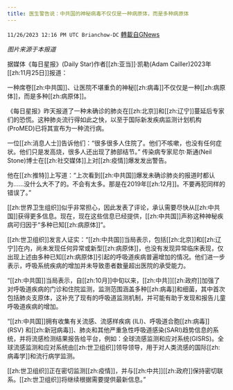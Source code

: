 ```yaml
---
title: 医生警告说：中共国的神秘病毒不仅仅是一种病原体，而是多种病原体
---
```

`11/26/2023 12:16 PM UTC Brianchow-DC` [轉載自GNews](https://gnews.org/articles/2039074)

*图片来源于本报道*

据媒体《每日星报》(Daily Star)作者[[zh:亚当]]·凯勒(Adam Cailler)2023年[[zh:11月25日]]报道：

一种席卷[[zh:中共国]]、让医院不堪重负的神秘[[zh:病毒]]不仅仅是一种[[zh:病原体]]，而是多种[[zh:病原体]]。

《每日星报》昨天报道了一种未确诊的肺炎在[[zh:北京]]和[[zh:辽宁]]蔓延后专家们的恐慌。这种肺炎流行得如此之快，以至于国际新发疾病监测计划机构(ProMED)已将其宣布为一种流行病。

一位[[zh:消息人士]]告诉他们：“很多很多人住院了。他们不咳嗽，也没有任何症状。他们只是发高烧，很多人还出现了肺部结节。” 传染病专家尼尔·斯通(Neil Stone)博士在[[zh:社交媒体]]上对[[zh:疫情]]爆发发出警告。

他在[[zh:推特]]上写道：“上次看到[[zh:中共国]]爆发未确诊肺炎的报道时都认为......没什么大不了的。不会有太多。那是在2019年[[zh:12月]]。不要再犯同样的错误了。”

[[zh:世界卫生组织]]似乎非常担心，因此发表了评论，承认需要尽快从[[zh:中共国]]获得更多信息。现在，现在这些信息已经提供，[[zh:中共国]]声称这种神秘疾病可归因于“多种已知[[zh:病原体]]”。

[[zh:世卫组织]]发言人证实：“[[zh:中共国]]当局表示，包括[[zh:北京]]和[[zh:辽宁]]在内，尚未发现任何异常或新型[[zh:病原体]]，也没有发现异常临床表现，仅出现上述由多种已知[[zh:病原体]]引起的呼吸道疾病普遍增加的情况。他们进一步表示，呼吸系统疾病的增加并未导致患者数量超出医院的承受能力。

“[[zh:中共国]]当局表示，自[[zh:10月]]中旬以来，[[zh:中共]][[zh:政府]]加强了对呼吸道疾病的门诊和住院监测，监测范围涵盖多种[[zh:病毒]]和细菌，其中首次包括肺炎支原体，这补充了现有的呼吸道监测机制，并可能有助于发现和报告儿童呼吸道疾病的增加。

“[[zh:中共国]]拥有收集有关流感、流感样疾病 (ILI)、呼吸道合胞[[zh:病毒]] (RSV) 和[[zh:新冠病毒]]、肺炎和其他严重急性呼吸道感染(SARI)趋势信息的系统，并将流感检测结果报告给平台，例如：全球流感监测和应对系统(GISRS)。全球流感监测和应对系统由[[zh:世卫组织]]领导领导，用于对人类流感的国际[[zh:病毒学]]和流行病学监测。

[[zh:世卫组织]]正在密切监测[[zh:疫情]]，并与[[zh:中共]][[zh:政府]]保持密切联系。[[zh:世卫组织]]将继续根据需要提供最新信息。”
